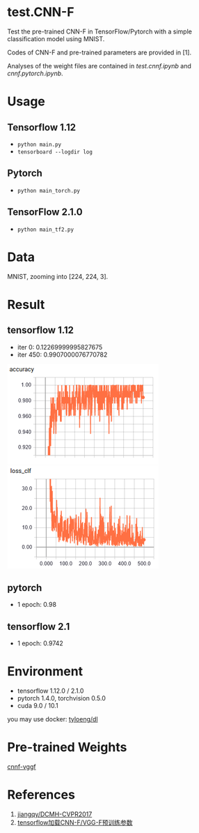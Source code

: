 # test.CNN-F

Test the pre-trained CNN-F in TensorFlow/Pytorch with a simple classification model using MNIST.

Codes of CNN-F and pre-trained parameters are provided in [1].

Analyses of the weight files are contained in *test.cnnf.ipynb* and *cnnf.pytorch.ipynb*.

# Usage

## Tensorflow 1.12

- `python main.py`
- `tensorboard --logdir log`

## Pytorch

- `python main_torch.py`

## TensorFlow 2.1.0

- `python main_tf2.py`

# Data

MNIST, zooming into [224, 224, 3].

# Result

## tensorflow 1.12

- iter 0: 0.12269999995827675
- iter 450: 0.9907000076770782

![accuracy](accuracy.png)
![loss](loss.png)

## pytorch

- 1 epoch: 0.98

## tensorflow 2.1

- 1 epoch: 0.9742

# Environment

- tensorflow 1.12.0 / 2.1.0
- pytorch 1.4.0, torchvision 0.5.0
- cuda 9.0 / 10.1

you may use docker: [tyloeng/dl](https://hub.docker.com/repository/docker/tyloeng/dl)

# Pre-trained Weights

[cnnf-vggf](https://pan.baidu.com/s/1zxB_cHcalM8xbmauTS6_Xg#list/path=%2F)

# References

1. [jiangqy/DCMH-CVPR2017](https://github.com/jiangqy/DCMH-CVPR2017)
2. [tensorflow加载CNN-F/VGG-F预训练参数](https://blog.csdn.net/HackerTom/article/details/103189798)
